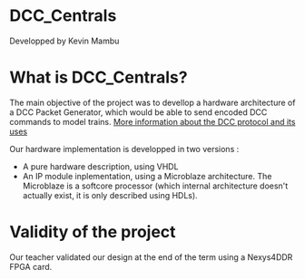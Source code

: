 # DCC_Centrals
Developped by Kevin Mambu

# What is DCC_Centrals?
The main objective of the project was to devellop a hardware architecture of a DCC Packet Generator, which would be able to send encoded DCC commands to model trains. [More information about the DCC protocol and its uses](https://en.wikipedia.org/wiki/Digital_Command_Control)

Our hardware implementation is developped in two versions :
* A pure hardware description, using VHDL
* An IP module inplementation, using a Microblaze architecture. The Microblaze is a softcore processor (which internal architecture doesn't actually exist, it is only described using HDLs).

# Validity of the project
Our teacher validated our design at the end of the term using a Nexys4DDR FPGA card.
